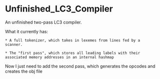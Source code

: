 # Unfinished_LC3_Compiler
 An unfinished two-pass LC3 compiler.
 
 What it currently has:
	
 	* A full tokenizer, which takes in lexemes from lines fed by a scanner.

	* The "first pass", which stores all leading labels with their associated memory addresses in an internal hashmap
	
 Now I just need to add the second pass, which generates the opcodes and creates the obj file